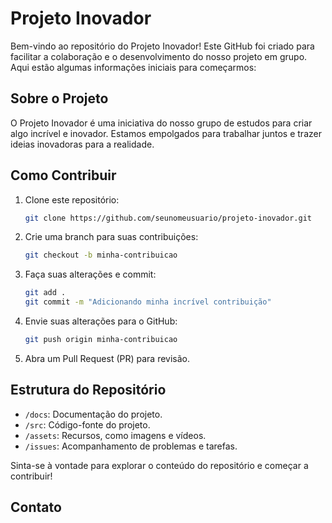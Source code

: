 # Projeto Inovador

Bem-vindo ao repositório do Projeto Inovador! Este GitHub foi criado para facilitar a colaboração e o desenvolvimento do nosso projeto em grupo. Aqui estão algumas informações iniciais para começarmos:

## Sobre o Projeto

O Projeto Inovador é uma iniciativa do nosso grupo de estudos para criar algo incrível e inovador. Estamos empolgados para trabalhar juntos e trazer ideias inovadoras para a realidade.

## Como Contribuir

1. Clone este repositório:

    ```bash
    git clone https://github.com/seunomeusuario/projeto-inovador.git
    ```

2. Crie uma branch para suas contribuições:

    ```bash
    git checkout -b minha-contribuicao
    ```

3. Faça suas alterações e commit:

    ```bash
    git add .
    git commit -m "Adicionando minha incrível contribuição"
    ```

4. Envie suas alterações para o GitHub:

    ```bash
    git push origin minha-contribuicao
    ```

5. Abra um Pull Request (PR) para revisão.

## Estrutura do Repositório

- `/docs`: Documentação do projeto.
- `/src`: Código-fonte do projeto.
- `/assets`: Recursos, como imagens e vídeos.
- `/issues`: Acompanhamento de problemas e tarefas.

Sinta-se à vontade para explorar o conteúdo do repositório e começar a contribuir!

## Contato



